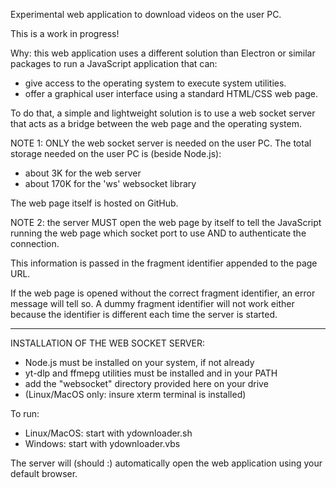 
Experimental web application to download videos on the user PC.

This is a work in progress!

Why: this web application uses a different solution than Electron or
  similar packages to run a JavaScript application that can:
  - give access to the operating system to execute system utilities.
  - offer a graphical user interface using a standard HTML/CSS web page.

To do that, a simple and lightweight solution is to use a web socket server
that acts as a bridge between the web page and the operating system.

NOTE 1: ONLY the web socket server is needed on the user PC.
The total storage needed on the user PC is (beside Node.js):
  - about 3K for the web server
  - about 170K for the 'ws' websocket library

   The web page itself is hosted on GitHub.

NOTE 2: the server MUST open the web page by itself to tell the JavaScript
  running the web page which socket port to use AND to authenticate the connection.

  This information is passed in the fragment identifier appended to the page URL.

  If the web page is opened without the correct fragment identifier,
  an error message will tell so. A dummy fragment identifier will not work either
  because the identifier is different each time the server is started.

-------------------------------------
INSTALLATION OF THE WEB SOCKET SERVER:

- Node.js must be installed on your system, if not already
- yt-dlp and ffmepg utilities must be installed and in your PATH
- add the "websocket" directory provided here on your drive
- (Linux/MacOS only: insure xterm terminal is installed)

To run:
 - Linux/MacOS: start with ydownloader.sh
- Windows:     start with ydownloader.vbs

The server will (should :) automatically open the web application using your default browser.
